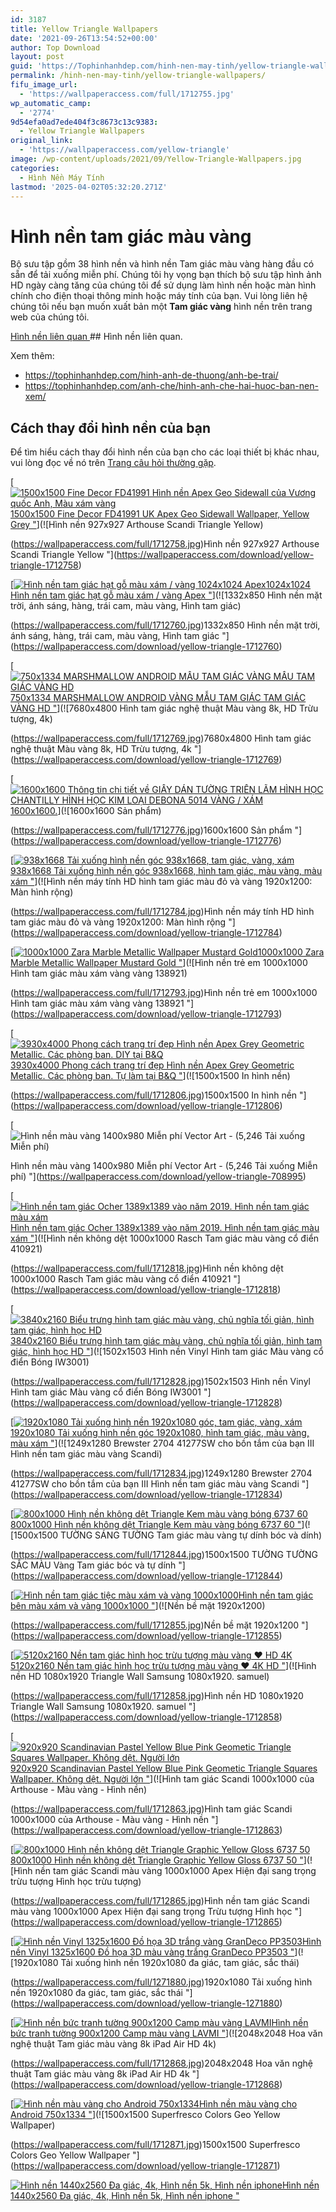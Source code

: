 ```yaml
---
id: 3187
title: Yellow Triangle Wallpapers
date: '2021-09-26T13:54:52+00:00'
author: Top Download
layout: post
guid: 'https://Tophinhanhdep.com/hinh-nen-may-tinh/yellow-triangle-wallpapers/'
permalink: /hinh-nen-may-tinh/yellow-triangle-wallpapers/
fifu_image_url:
  - 'https://wallpaperaccess.com/full/1712755.jpg'
wp_automatic_camp:
  - '2774'
9d54efa0ad7ede404f3c8673c13c9383:
  - Yellow Triangle Wallpapers
original_link:
  - 'https://wallpaperaccess.com/yellow-triangle'
image: /wp-content/uploads/2021/09/Yellow-Triangle-Wallpapers.jpg
categories:
  - Hình Nền Máy Tính
lastmod: '2025-04-02T05:32:20.271Z'
---
```

# Hình nền tam giác màu vàng

Bộ sưu tập gồm 38 hình nền và hình nền Tam giác màu vàng hàng đầu có sẵn để tải xuống miễn phí. Chúng tôi hy vọng bạn thích bộ sưu tập hình ảnh HD ngày càng tăng của chúng tôi để sử dụng làm hình nền hoặc màn hình chính cho điện thoại thông minh hoặc máy tính của bạn. Vui lòng liên hệ chúng tôi nếu bạn muốn xuất bản một **Tam giác vàng** hình nền trên trang web của chúng tôi.

[Hình nền liên quan ](#related) ## Hình nền liên quan.

   
 Xem thêm:

   
- <https://tophinhanhdep.com/hinh-anh-de-thuong/anh-be-trai/>
- <https://tophinhanhdep.com/anh-che/hinh-anh-che-hai-huoc-ban-nen-xem/>

## Cách thay đổi hình nền của bạn

Để tìm hiểu cách thay đổi hình nền của bạn cho các loại thiết bị khác nhau, vui lòng đọc về nó trên [Trang câu hỏi thường gặp](https://tophinhanhdep.com/faq/).

  
[[![1500x1500 Fine Decor FD41991 Hình nền Apex Geo Sidewall của Vương quốc Anh, Màu xám vàng](https://wallpaperaccess.com/full/1712755.jpg)1500x1500 Fine Decor FD41991 UK Apex Geo Sidewall Wallpaper, Yellow Grey "](https://wallpaperaccess.com/download/yellow-triangle-1712755)](![Hình nền 927x927 Arthouse Scandi Triangle Yellow)

(https://wallpaperaccess.com/full/1712758.jpg)Hình nền 927x927 Arthouse Scandi Triangle Yellow "](https://wallpaperaccess.com/download/yellow-triangle-1712758)

[[![Hình nền tam giác hạt gỗ màu xám / vàng 1024x1024 Apex](https://wallpaperaccess.com/full/1712759.jpg)1024x1024 Hình nền tam giác hạt gỗ màu xám / vàng Apex "](https://wallpaperaccess.com/download/yellow-triangle-1712759)](![1332x850 Hình nền mặt trời, ánh sáng, hàng, trái cam, màu vàng, Hình tam giác)

(https://wallpaperaccess.com/full/1712760.jpg)1332x850 Hình nền mặt trời, ánh sáng, hàng, trái cam, màu vàng, Hình tam giác "](https://wallpaperaccess.com/download/yellow-triangle-1712760)

[[![750x1334 MARSHMALLOW ANDROID MẪU TAM GIÁC VÀNG MẪU TAM GIÁC VÀNG HD](https://wallpaperaccess.com/full/1712762.jpg)750x1334 MARSHMALLOW ANDROID VÀNG MẪU TAM GIÁC TAM GIÁC VÀNG HD "](https://wallpaperaccess.com/download/yellow-triangle-1712762)](![7680x4800 Hình tam giác nghệ thuật Màu vàng 8k, HD Trừu tượng, 4k)

(https://wallpaperaccess.com/full/1712769.jpg)7680x4800 Hình tam giác nghệ thuật Màu vàng 8k, HD Trừu tượng, 4k "](https://wallpaperaccess.com/download/yellow-triangle-1712769)

[[![1600x1600 Thông tin chi tiết về GIẤY DÁN TƯỜNG TRIỂN LÃM HÌNH HỌC CHANTILLY HÌNH HỌC KIM LOẠI DEBONA 5014 VÀNG / XÁM](https://wallpaperaccess.com/full/1712775.jpg)1600x1600.](https://wallpaperaccess.com/download/yellow-triangle-1712775)](![1600x1600 Sản phẩm)

(https://wallpaperaccess.com/full/1712776.jpg)1600x1600 Sản phẩm "](https://wallpaperaccess.com/download/yellow-triangle-1712776)

[[![938x1668 Tải xuống hình nền góc 938x1668, tam giác, vàng, xám](https://wallpaperaccess.com/full/1712781.jpg)938x1668 Tải xuống hình nền góc 938x1668, hình tam giác, màu vàng, màu xám "](https://wallpaperaccess.com/download/yellow-triangle-1712781)](![Hình nền máy tính HD hình tam giác màu đỏ và vàng 1920x1200: Màn hình rộng)

(https://wallpaperaccess.com/full/1712784.jpg)Hình nền máy tính HD hình tam giác màu đỏ và vàng 1920x1200: Màn hình rộng "](https://wallpaperaccess.com/download/yellow-triangle-1712784)

[[![1000x1000 Zara Marble Metallic Wallpaper Mustard Gold](https://wallpaperaccess.com/full/1712787.jpg)1000x1000 Zara Marble Metallic Wallpaper Mustard Gold "](https://wallpaperaccess.com/download/yellow-triangle-1712787)](![Hình nền trẻ em 1000x1000 Hình tam giác màu xám vàng vàng 138921)

(https://wallpaperaccess.com/full/1712793.jpg)Hình nền trẻ em 1000x1000 Hình tam giác màu xám vàng vàng 138921 "](https://wallpaperaccess.com/download/yellow-triangle-1712793)

[[![3930x4000 Phong cách trang trí đẹp Hình nền Apex Grey Geometric Metallic.  Các phòng ban.  DIY tại B&Q](https://wallpaperaccess.com/full/1712799.jpg)3930x4000 Phong cách trang trí đẹp Hình nền Apex Grey Geometric Metallic. Các phòng ban. Tự làm tại B&amp;Q "](https://wallpaperaccess.com/download/yellow-triangle-1712799)](![1500x1500 In hình nền)

(https://wallpaperaccess.com/full/1712806.jpg)1500x1500 In hình nền "](https://wallpaperaccess.com/download/yellow-triangle-1712806)

[![Hình nền màu vàng 1400x980 Miễn phí Vector Art - (5,246 Tải xuống Miễn phí)](https://wallpaperaccess.com/full/708995.jpg)

Hình nền màu vàng 1400x980 Miễn phí Vector Art - (5,246 Tải xuống Miễn phí) "](https://wallpaperaccess.com/download/yellow-triangle-708995)

[[![Hình nền tam giác Ocher 1389x1389 vào năm 2019. Hình nền tam giác màu xám](https://wallpaperaccess.com/full/1712815.jpg)Hình nền tam giác Ocher 1389x1389 vào năm 2019. Hình nền tam giác màu xám "](https://wallpaperaccess.com/download/yellow-triangle-1712815)](![Hình nền không dệt 1000x1000 Rasch Tam giác màu vàng cổ điển 410921)

(https://wallpaperaccess.com/full/1712818.jpg)Hình nền không dệt 1000x1000 Rasch Tam giác màu vàng cổ điển 410921 "](https://wallpaperaccess.com/download/yellow-triangle-1712818)

[[![3840x2160 Biểu trưng hình tam giác màu vàng, chủ nghĩa tối giản, hình tam giác, hình học HD](https://wallpaperaccess.com/full/1712826.jpg)3840x2160 Biểu trưng hình tam giác màu vàng, chủ nghĩa tối giản, hình tam giác, hình học HD "](https://wallpaperaccess.com/download/yellow-triangle-1712826)](![1502x1503 Hình nền Vinyl Hình tam giác Màu vàng cổ điển Bóng IW3001)

(https://wallpaperaccess.com/full/1712828.jpg)1502x1503 Hình nền Vinyl Hình tam giác Màu vàng cổ điển Bóng IW3001 "](https://wallpaperaccess.com/download/yellow-triangle-1712828)

[[![1920x1080 Tải xuống hình nền 1920x1080 góc, tam giác, vàng, xám](https://wallpaperaccess.com/full/1712833.jpg)1920x1080 Tải xuống hình nền góc 1920x1080, hình tam giác, màu vàng, màu xám "](https://wallpaperaccess.com/download/yellow-triangle-1712833)](![1249x1280 Brewster 2704 41277SW cho bồn tắm của bạn III Hình nền tam giác màu vàng Scandi)

(https://wallpaperaccess.com/full/1712834.jpg)1249x1280 Brewster 2704 41277SW cho bồn tắm của bạn III Hình nền tam giác màu vàng Scandi "](https://wallpaperaccess.com/download/yellow-triangle-1712834)

[[![800x1000 Hình nền không dệt Triangle Kem màu vàng bóng 6737 60](https://wallpaperaccess.com/full/1712836.jpg)800x1000 Hình nền không dệt Triangle Kem màu vàng bóng 6737 60 "](https://wallpaperaccess.com/download/yellow-triangle-1712836)](![1500x1500 TƯỜNG SÁNG TƯỜNG Tam giác màu vàng tự dính bóc và dính)

(https://wallpaperaccess.com/full/1712844.jpg)1500x1500 TƯỜNG TƯỜNG SẮC MÀU Vàng Tam giác bóc và tự dính "](https://wallpaperaccess.com/download/yellow-triangle-1712844)

[[![Hình nền tam giác tiệc màu xám và vàng 1000x1000](https://wallpaperaccess.com/full/1712854.jpg)Hình nền tam giác bên màu xám và vàng 1000x1000 "](https://wallpaperaccess.com/download/yellow-triangle-1712854)](![Nền bề mặt 1920x1200)

(https://wallpaperaccess.com/full/1712855.jpg)Nền bề mặt 1920x1200 "](https://wallpaperaccess.com/download/yellow-triangle-1712855)

[[![5120x2160 Nền tam giác hình học trừu tượng màu vàng ❤ HD 4K](https://wallpaperaccess.com/full/1271873.jpg)5120x2160 Nền tam giác hình học trừu tượng màu vàng ❤ 4K HD "](https://wallpaperaccess.com/download/yellow-triangle-1271873)](![Hình nền HD 1080x1920 Triangle Wall Samsung 1080x1920.  samuel)

(https://wallpaperaccess.com/full/1712858.jpg)Hình nền HD 1080x1920 Triangle Wall Samsung 1080x1920. samuel "](https://wallpaperaccess.com/download/yellow-triangle-1712858)

[[![920x920 Scandinavian Pastel Yellow Blue Pink Geometic Triangle Squares Wallpaper.  Không dệt.  Người lớn](https://wallpaperaccess.com/full/1712860.jpg)920x920 Scandinavian Pastel Yellow Blue Pink Geometic Triangle Squares Wallpaper. Không dệt. Người lớn "](https://wallpaperaccess.com/download/yellow-triangle-1712860)](![Hình tam giác Scandi 1000x1000 của Arthouse - Màu vàng - Hình nền)

(https://wallpaperaccess.com/full/1712863.jpg)Hình tam giác Scandi 1000x1000 của Arthouse - Màu vàng - Hình nền "](https://wallpaperaccess.com/download/yellow-triangle-1712863)

[[![800x1000 Hình nền không dệt Triangle Graphic Yellow Gloss 6737 50](https://wallpaperaccess.com/full/1712864.jpg)800x1000 Hình nền không dệt Triangle Graphic Yellow Gloss 6737 50 "](https://wallpaperaccess.com/download/yellow-triangle-1712864)](![Hình nền tam giác Scandi màu vàng 1000x1000 Apex Hiện đại sang trọng trừu tượng Hình học trừu tượng)

(https://wallpaperaccess.com/full/1712865.jpg)Hình nền tam giác Scandi màu vàng 1000x1000 Apex Hiện đại sang trọng Trừu tượng Hình học "](https://wallpaperaccess.com/download/yellow-triangle-1712865)

[[![Hình nền Vinyl 1325x1600 Đồ họa 3D trắng vàng GranDeco PP3503](https://wallpaperaccess.com/full/1712866.jpg)Hình nền Vinyl 1325x1600 Đồ họa 3D màu vàng trắng GranDeco PP3503 "](https://wallpaperaccess.com/download/yellow-triangle-1712866)](![1920x1080 Tải xuống hình nền 1920x1080 đa giác, tam giác, sắc thái)

(https://wallpaperaccess.com/full/1271880.jpg)1920x1080 Tải xuống hình nền 1920x1080 đa giác, tam giác, sắc thái "](https://wallpaperaccess.com/download/yellow-triangle-1271880)

[[![Hình nền bức tranh tường 900x1200 Camp màu vàng LAVMI](https://wallpaperaccess.com/full/1712867.jpg)Hình nền bức tranh tường 900x1200 Camp màu vàng LAVMI "](https://wallpaperaccess.com/download/yellow-triangle-1712867)](![2048x2048 Hoa văn nghệ thuật Tam giác màu vàng 8k iPad Air HD 4k)

(https://wallpaperaccess.com/full/1712868.jpg)2048x2048 Hoa văn nghệ thuật Tam giác màu vàng 8k iPad Air HD 4k "](https://wallpaperaccess.com/download/yellow-triangle-1712868)

[[![Hình nền màu vàng cho Android 750x1334](https://wallpaperaccess.com/full/1712870.jpg)Hình nền màu vàng cho Android 750x1334 "](https://wallpaperaccess.com/download/yellow-triangle-1712870)](![1500x1500 Superfresco Colors Geo Yellow Wallpaper)

(https://wallpaperaccess.com/full/1712871.jpg)1500x1500 Superfresco Colors Geo Yellow Wallpaper "](https://wallpaperaccess.com/download/yellow-triangle-1712871)

[![Hình nền 1440x2560 Đa giác, 4k, Hình nền 5k, Hình nền iphone](https://wallpaperaccess.com/full/675058.jpg)Hình nền 1440x2560 Đa giác, 4k, Hình nền 5k, Hình nền iphone "](https://wallpaperaccess.com/download/yellow-triangle-675058)
